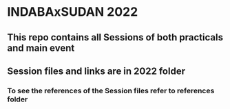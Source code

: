 # INDABAxSUDAN 2022

## This repo contains all Sessions of both practicals and main event
## Session files and links are in 2022 folder

### To see the references of the Session files refer to references folder